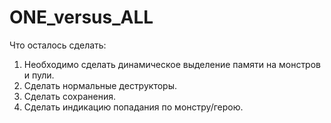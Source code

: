 # ONE_versus_ALL
Что осталось сделать:
1. Необходимо сделать динамическое выделение памяти на монстров и пули.
2. Сделать нормальные деструкторы.
3. Сделать сохранения.
4. Сделать индикацию попадания по монстру/герою.
